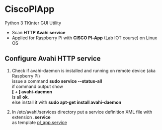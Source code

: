 # CiscoPlApp  
Python 3 TKinter GUI  Utility
* Scan **HTTP Avahi service**
* Applied for Raspberry Pi with **CISCO Pl-App** (Lab IOT course) on Linux OS  
## Configure Avahi HTTP service
1. Check if avahi-daemon is installed and running  on remote device (aka  Raspberry Pi)  
issue a command **sudo service --status-all**  
if command output show  
**[ + ]  avahi-daemon**  
is all **ok**.  
else install it with **sudo apt-get install avahi-daemon**  

2. In /etc/avahi/services directory put a service definition XML file with extension **.service**  
as template [pl_app.service](https://github.com/augustodoc/CiscoPlApp/blob/master/pl_app.service)


